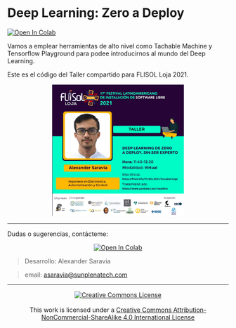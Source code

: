 
# Deep Learning:  Zero a Deploy

[![Open In Colab](https://colab.research.google.com/assets/colab-badge.svg)](https://colab.research.google.com/drive/1KP_aVj_jQvzlexF5DWWNAU0fqWI_XE4I?usp=sharing)

Vamos a emplear herramientas de alto nivel como Tachable Machine y Tensorflow Playground para podee introducirnos al mundo del Deep Learning.

Este es el código del Taller compartido para FLISOL Loja 2021.

<center>
 <img src="img/flyer_basaravia.jpg" height="300px" width="300px"></img>
</center>

___

Dudas o sugerencias, contácteme:

<center>

[![Open In Colab](https://img.shields.io/badge/LinkedIn-0077B5?style=for-the-badge&logo=linkedin&logoColor=white)](https://www.linkedin.com/in/alexander-saravia) 
</center>

> Desarrollo: Alexander Saravia

> email: asaravia@sunplenatech.com 

____

<center>
<a rel="license" href="http://creativecommons.org/licenses/by-nc-sa/4.0/"><center><img alt="Creative Commons License" style="border-width:0" src="https://i.creativecommons.org/l/by-nc-sa/4.0/88x31.png" /> </center> </a> <br />This work is licensed under a <a rel="license" href="http://creativecommons.org/licenses/by-nc-sa/4.0/">Creative Commons Attribution-NonCommercial-ShareAlike 4.0 International License</a>
</center>
